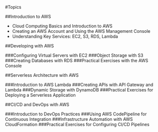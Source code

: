 #Topics

##Introduction to AWS

- Cloud Computing Basics and Introduction to AWS
- Creating an AWS Account and Using the AWS Management Console
- Understanding Key Services: EC2, S3, RDS, Lambda

##Developing with AWS

###Configuring Virtual Servers with EC2
###Object Storage with S3
###Creating Databases with RDS
###Practical Exercises with the AWS Console

##Serverless Architecture with AWS

###Introduction to AWS Lambda
###Creating APIs with API Gateway and Lambda
###Dynamic Storage with DynamoDB
###Practical Exercises for Deploying a Serverless Application

##CI/CD and DevOps with AWS

###Introduction to DevOps Practices
###Using AWS CodePipeline for Continuous Integration
###Infrastructure Automation with AWS CloudFormation
###Practical Exercises for Configuring CI/CD Pipelines